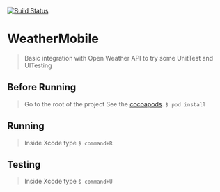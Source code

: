 [![Build Status](https://travis-ci.org/sergiohenriquefp/WeatherMobile.svg?branch=master)](https://travis-ci.org/sergiohenriquefp/WeatherMobile)
# WeatherMobile
> Basic integration with Open Weather API to try some UnitTest and UITesting

## Before Running
>Go to the root of the project
>See the [cocoapods](https://cocoapods.org).
`$ pod install`

## Running
>Inside Xcode type
`$ command+R`

## Testing
>Inside Xcode type
`$ command+U`
